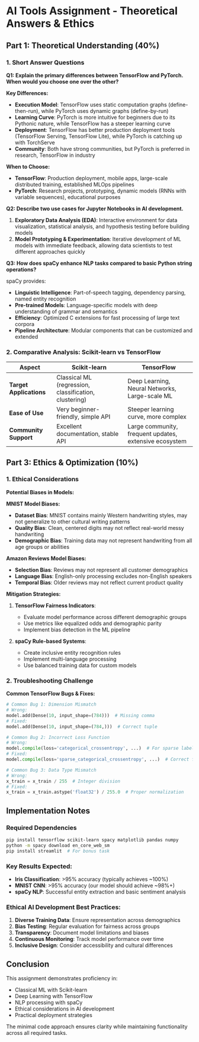 # AI Tools Assignment - Theoretical Answers & Ethics

## Part 1: Theoretical Understanding (40%)

### 1. Short Answer Questions

**Q1: Explain the primary differences between TensorFlow and PyTorch. When would you choose one over the other?**

**Key Differences:**
- **Execution Model**: TensorFlow uses static computation graphs (define-then-run), while PyTorch uses dynamic graphs (define-by-run)
- **Learning Curve**: PyTorch is more intuitive for beginners due to its Pythonic nature, while TensorFlow has a steeper learning curve
- **Deployment**: TensorFlow has better production deployment tools (TensorFlow Serving, TensorFlow Lite), while PyTorch is catching up with TorchServe
- **Community**: Both have strong communities, but PyTorch is preferred in research, TensorFlow in industry

**When to Choose:**
- **TensorFlow**: Production deployment, mobile apps, large-scale distributed training, established MLOps pipelines
- **PyTorch**: Research projects, prototyping, dynamic models (RNNs with variable sequences), educational purposes

**Q2: Describe two use cases for Jupyter Notebooks in AI development.**

1. **Exploratory Data Analysis (EDA)**: Interactive environment for data visualization, statistical analysis, and hypothesis testing before building models
2. **Model Prototyping & Experimentation**: Iterative development of ML models with immediate feedback, allowing data scientists to test different approaches quickly

**Q3: How does spaCy enhance NLP tasks compared to basic Python string operations?**

spaCy provides:
- **Linguistic Intelligence**: Part-of-speech tagging, dependency parsing, named entity recognition
- **Pre-trained Models**: Language-specific models with deep understanding of grammar and semantics
- **Efficiency**: Optimized C extensions for fast processing of large text corpora
- **Pipeline Architecture**: Modular components that can be customized and extended

### 2. Comparative Analysis: Scikit-learn vs TensorFlow

| Aspect | Scikit-learn | TensorFlow |
|--------|--------------|------------|
| **Target Applications** | Classical ML (regression, classification, clustering) | Deep Learning, Neural Networks, Large-scale ML |
| **Ease of Use** | Very beginner-friendly, simple API | Steeper learning curve, more complex |
| **Community Support** | Excellent documentation, stable API | Large community, frequent updates, extensive ecosystem |

## Part 3: Ethics & Optimization (10%)

### 1. Ethical Considerations

**Potential Biases in Models:**

**MNIST Model Biases:**
- **Dataset Bias**: MNIST contains mainly Western handwriting styles, may not generalize to other cultural writing patterns
- **Quality Bias**: Clean, centered digits may not reflect real-world messy handwriting
- **Demographic Bias**: Training data may not represent handwriting from all age groups or abilities

**Amazon Reviews Model Biases:**
- **Selection Bias**: Reviews may not represent all customer demographics
- **Language Bias**: English-only processing excludes non-English speakers
- **Temporal Bias**: Older reviews may not reflect current product quality

**Mitigation Strategies:**

1. **TensorFlow Fairness Indicators**: 
   - Evaluate model performance across different demographic groups
   - Use metrics like equalized odds and demographic parity
   - Implement bias detection in the ML pipeline

2. **spaCy Rule-based Systems**:
   - Create inclusive entity recognition rules
   - Implement multi-language processing
   - Use balanced training data for custom models

### 2. Troubleshooting Challenge

**Common TensorFlow Bugs & Fixes:**

```python
# Common Bug 1: Dimension Mismatch
# Wrong:
model.add(Dense(10, input_shape=(784)))  # Missing comma
# Fixed:
model.add(Dense(10, input_shape=(784,)))  # Correct tuple

# Common Bug 2: Incorrect Loss Function
# Wrong:
model.compile(loss='categorical_crossentropy', ...)  # For sparse labels
# Fixed:
model.compile(loss='sparse_categorical_crossentropy', ...)  # Correct for integer labels

# Common Bug 3: Data Type Mismatch
# Wrong:
x_train = x_train / 255  # Integer division
# Fixed:
x_train = x_train.astype('float32') / 255.0  # Proper normalization
```

## Implementation Notes

### Required Dependencies
```bash
pip install tensorflow scikit-learn spacy matplotlib pandas numpy
python -m spacy download en_core_web_sm
pip install streamlit  # For bonus task
```

### Key Results Expected:
- **Iris Classification**: >95% accuracy (typically achieves ~100%)
- **MNIST CNN**: >95% accuracy (our model should achieve ~98%+)
- **spaCy NLP**: Successful entity extraction and basic sentiment analysis

### Ethical AI Development Best Practices:
1. **Diverse Training Data**: Ensure representation across demographics
2. **Bias Testing**: Regular evaluation for fairness across groups
3. **Transparency**: Document model limitations and biases
4. **Continuous Monitoring**: Track model performance over time
5. **Inclusive Design**: Consider accessibility and cultural differences

## Conclusion

This assignment demonstrates proficiency in:
- Classical ML with Scikit-learn
- Deep Learning with TensorFlow
- NLP processing with spaCy
- Ethical considerations in AI development
- Practical deployment strategies

The minimal code approach ensures clarity while maintaining functionality across all required tasks.

